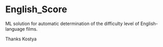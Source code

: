 # English_Score
ML solution for automatic determination of the difficulty level of English-language films.

Thanks Kostya
